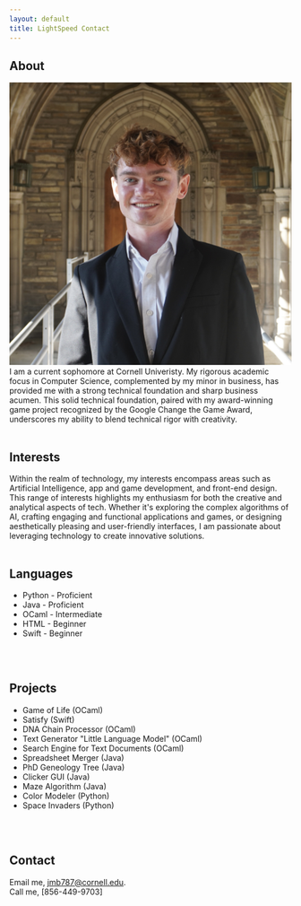 ```yaml
---
layout: default
title: LightSpeed Contact
---
```


## About
<img src="assets/images/fav2.jpg" alt="Jake Berko" class="headshot">
I am a current sophomore at Cornell Univeristy. My rigorous academic focus in Computer Science, complemented by my minor in business, has provided me with a strong technical foundation and sharp business acumen. This solid technical foundation, paired with my award-winning game project recognized by the Google Change the Game Award, underscores my ability to blend technical rigor with creativity.
<br>
<br>

## Interests
Within the realm of technology, my interests encompass areas such as Artificial Intelligence, app and game development, and front-end design. This range of interests highlights my enthusiasm for both the creative and analytical aspects of tech. Whether it's exploring the complex algorithms of AI, crafting engaging and functional applications and games, or designing aesthetically pleasing and user-friendly interfaces, I am passionate about leveraging technology to create innovative solutions.
<br>
<br>

## Languages
- Python - Proficient
- Java - Proficient
- OCaml - Intermediate
- HTML - Beginner
- Swift - Beginner
<br>
<br>

## Projects
- Game of Life (OCaml)
- Satisfy (Swift)
- DNA Chain Processor (OCaml)
- Text Generator "Little Language Model" (OCaml)
- Search Engine for Text Documents (OCaml)
- Spreadsheet Merger (Java)
- PhD Geneology Tree (Java)
- Clicker GUI (Java)
- Maze Algorithm (Java)
- Color Modeler (Python)
- Space Invaders (Python)
<br>
<br>

## Contact
Email me, [jmb787@cornell.edu](mailto:jmb787@cornell.edu).
<br>
Call me, [856-449-9703]
